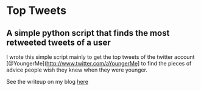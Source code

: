 # Top Tweets

## A simple python script that finds the most retweeted tweets of a user

I wrote this simple script mainly to get the top tweets of the twitter account [@YoungerMe](http://www.twitter.com/aYoungerMe] to find the pieces of advice people wish they knew when they were younger.

See the writeup on my blog [here](http://tanayj.com/10-things-people-wish-they-knew-when-they-were-younger/)
